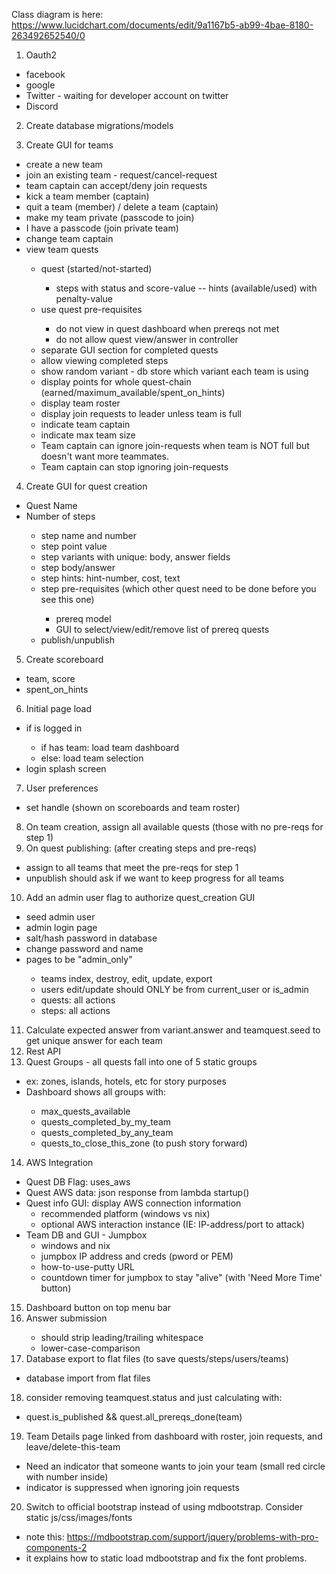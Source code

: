 Class diagram is here:
https://www.lucidchart.com/documents/edit/9a1167b5-ab99-4bae-8180-263492652540/0

1. Oauth2
  - <done> facebook
  - <done> google
  - <defer> Twitter - waiting for developer account on twitter
  - <done> Discord

2. <done> Create database migrations/models

3. Create GUI for teams
  - <done> create a new team
  - <done> join an existing team - request/cancel-request
  - <done> team captain can accept/deny join requests
  - <done> kick a team member (captain)
  - <done> quit a team (member) / delete a team (captain)
  - <defer> make my team private (passcode to join)
  - <defer> I have a passcode (join private team)
  - <done> change team captain
  - <done> view team quests
    + <done> quest (started/not-started)
      - <done> steps with status and score-value
        -- <defer> hints (available/used) with penalty-value
    + <done> use quest pre-requisites
      - <done> do not view in quest dashboard when prereqs not met
      - <done> do not allow quest view/answer in controller
    + <done> separate GUI section for completed quests
    + <done> allow viewing completed steps
    + <defer> show random variant - db store which variant each team is using
    + <done> display points for whole quest-chain (earned/maximum_available/spent_on_hints)
    + <done> display team roster
    + <done> display join requests to leader unless team is full
    + <done> indicate team captain
    + <done> indicate max team size
    + <done> Team captain can ignore join-requests when team is NOT full but doesn't want more teammates.
    + <done> Team captain can stop ignoring join-requests

4. Create GUI for quest creation
  - <done> Quest Name
  - <done> Number of steps
    + <done> step name and number
    + <done> step point value
    + <defer> step variants with unique: body, answer fields
    + <done> step body/answer
    + <defer> step hints: hint-number, cost, text
    + <done> step pre-requisites (which other quest need to be done before you see this one)
      - <done> prereq model
      - <done> GUI to select/view/edit/remove list of prereq quests
    + <done> publish/unpublish

5. <done> Create scoreboard
  - <done> team, score
  - <defer> spent_on_hints

6. <done> Initial page load
  - <done> if is logged in
    - <done> if has team: load team dashboard
    - <done> else: load team selection
  - <done> login splash screen

7. <done> User preferences
  - <done> set handle (shown on scoreboards and team roster)

8. <done> On team creation, assign all available quests (those with no pre-reqs for step 1)
9. <done> On quest publishing: (after creating steps and pre-reqs)
  - <done> assign to all teams that meet the pre-reqs for step 1
  - <defer> unpublish should ask if we want to keep progress for all teams

10. <done> Add an admin user flag to authorize quest_creation GUI
  - <done>seed admin user
  - <done>admin login page
  - <done>salt/hash password in database
  - <done>change password and name
  - <done>pages to be "admin_only"
    + <done>teams index, destroy, edit, update, export
    + <done>users edit/update should ONLY be from current_user or is_admin
    + <done>quests: all actions
    + <done>steps: all actions

11. <defer> Calculate expected answer from variant.answer and teamquest.seed to get unique answer for each team
12. <defer> Rest API
13. <defer> Quest Groups - all quests fall into one of 5 static groups
  - <defer> ex: zones, islands, hotels, etc for story purposes
  - <defer> Dashboard shows all groups with:
    - <defer> max_quests_available
    - <defer> quests_completed_by_my_team
    - <defer> quests_completed_by_any_team
    - <defer> quests_to_close_this_zone (to push story forward)

14. AWS Integration
  - Quest DB Flag: uses_aws
  - Quest AWS data: json response from lambda startup()
  - Quest info GUI: display AWS connection information
    - recommended platform (windows vs nix)
    - optional AWS interaction instance (IE: IP-address/port to attack)
  - Team DB and GUI - Jumpbox
    - windows and nix
    - jumpbox IP address and creds (pword or PEM)
    - how-to-use-putty URL
    - countdown timer for jumpbox to stay "alive" (with 'Need More Time' button)

15. <done> Dashboard button on top menu bar
16. <done> Answer submission
    - <done> should strip leading/trailing whitespace
    - <done> lower-case-comparison
17. <done> Database export to flat files (to save quests/steps/users/teams)
  - <done> database import from flat files
18. <defer> consider removing teamquest.status and just calculating with:
  - <defer> quest.is_published && quest.all_prereqs_done(team)
19. <done> Team Details page linked from dashboard with roster, join requests, and leave/delete-this-team
  - <done> Need an indicator that someone wants to join your team (small red circle with number inside)
  - <done> indicator is suppressed when ignoring join requests
20. <done> Switch to official bootstrap instead of using mdbootstrap.  Consider static js/css/images/fonts
  - <done> note this: https://mdbootstrap.com/support/jquery/problems-with-pro-components-2
  - <done> it explains how to static load mdbootstrap and fix the font problems.

